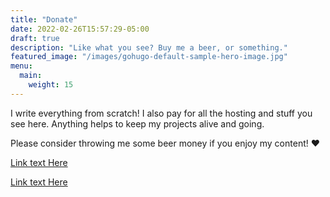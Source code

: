 ```yaml
---
title: "Donate"
date: 2022-02-26T15:57:29-05:00
draft: true
description: "Like what you see? Buy me a beer, or something."
featured_image: "/images/gohugo-default-sample-hero-image.jpg"
menu:
  main:
    weight: 15
---
```


I write everything from scratch! I also pay for all the hosting and stuff you see here. Anything helps to keep my projects alive and going.

Please consider throwing me some beer money if you enjoy my content! &hearts;

[Link text Here](https://link-url-here.org)

[Link text Here](https://link-url-here.org)
